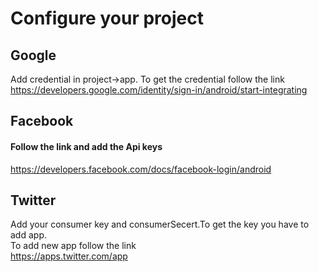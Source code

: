 # Configure your project 

## Google<br />
Add credential in project->app. To get the credential follow the link<br />
https://developers.google.com/identity/sign-in/android/start-integrating<br />

## Facebook<br />
#### Follow the link and add the Api keys<br />
https://developers.facebook.com/docs/facebook-login/android<br />

## Twitter<br />
Add your consumer key and consumerSecert.To get the key you have to add app.<br />
To add new app follow the link<br />
https://apps.twitter.com/app<br />
